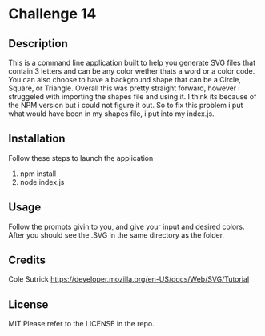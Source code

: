 # Challenge 14



## Description

This is a command line application built to help you generate SVG files that contain 3 letters and can be any color wether thats a word or a color code. You can also choose to have a background shape that can be a Circle, Square, or Triangle. Overall this was pretty straight forward, however i struggeled with importing the shapes file and using it. I think its because of the NPM version but i could not figure it out. So to fix this problem i put what would have been in my shapes file, i put into my index.js.

## Installation

Follow these steps to launch the application
1. npm install
2. node index.js

## Usage

Follow the prompts givin to you, and give your input and desired colors. After you should see the .SVG in the same directory as the folder.

## Credits

Cole Sutrick
https://developer.mozilla.org/en-US/docs/Web/SVG/Tutorial 

## License

MIT
Please refer to the LICENSE in the repo.